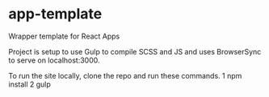 # app-template
Wrapper template for React Apps

Project is setup to use Gulp to compile SCSS and JS and uses BrowserSync to serve on localhost:3000.

To run the site locally, clone the repo and run these commands.
1 npm install
2 gulp
